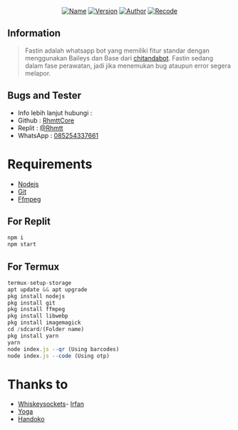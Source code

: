<p align="center">
<a href="https://github.com/RhmttCore/Fastin"><img title="Name" src="https://img.shields.io/badge/Name-Fastin-blue.svg?style=for-the-badge&logo=github"></a>
<a href="https://github.com/RhmttCore/Fastin"><img title="Version" src="https://img.shields.io/badge/Version-v1.0-blue.svg?style=for-the-badge&logo=github"></a>
<a href="https://github.com/rtwone"><img title="Author" src="https://img.shields.io/badge/Author-Irfan-blue.svg?style=for-the-badge&logo=github"></a>
<a href="https://github.com/RhmttCore"><img title="Recode" src="https://img.shields.io/badge/Recode-Rahmat-blue.svg?style=for-the-badge&logo=github"></a>
</p>

</div

---

## Information
> Fastin adalah whatsapp bot yang memiliki fitur standar dengan menggunakan Baileys dan Base dari [chitandabot](https://github.com/rtwone/chitandabot).
> Fastin sedang dalam fase perawatan, jadi jika menemukan bug ataupun error segera melapor.

## Bugs and Tester
* Info lebih lanjut hubungi :
* Github : [RhmttCore](https://github.com/RhmttCore)
* Replit : [@Rhmtt](https://replit.com/@Rhmtt)
* WhatsApp : [085254337661](https://wa.me/6285254337661)

# Requirements
* [Nodejs](https://nodejs.org/en/)
* [Git](https://git-scm.com/downloads)
* [Ffmpeg](https://github.com/BtbN/FFmpeg-Builds/releases/download/autobuild-2020-12-08-13-03/ffmpeg-n4.3.1-26-gca55240b8c-win64-gpl-4.3.zip)

## For Replit
```ts
npm i
npm start
```

## For Termux
```ts
termux-setup-storage
apt update && apt upgrade
pkg install nodejs
pkg install git
pkg install ffmpeg
pkg install libwebp
pkg install imagemagick
cd /sdcard/(Folder name)
pkg install yarn
yarn
node index.js --qr (Using barcodes)
node index.js --code (Using otp)
```

# Thanks to
- [Whiskeysockets](https://github.com/whiskeysockets)- [Irfan](https://github.com/rtwone)
- [Yoga](https://github.com/YogGanz)
- [Handoko](https://github.com/handoko19)
